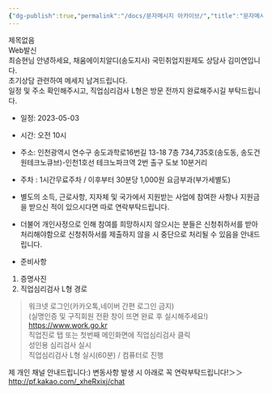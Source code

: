 ```yaml
---
{"dg-publish":true,"permalink":"/docs/문자메시지 아카이브/","title":"문자메시지 아카이브"}
---
```


제목없음  
Web발신  
최승현님 안녕하세요, 채움에이치알디(송도지사) 국민취업지원제도 상담사 김미연입니다.  
초기상담 관련하여 메세지 남겨드립니다.  
일정 및 주소 확인해주시고, 직업심리검사 L형은 방문 전까지 완료해주시길 부탁드립니다. 

- 일정: 2023-05-03
- 시간: 오전 10시
- 주소: 인천광역시 연수구 송도과학로16번길 13-18 7층 734,735호(송도동, 송도건원테크노큐브)-인천1호선 테크노파크역 2번 출구 도보 10분거리 
- 주차 : 1시간무료주차 / 이후부터 30분당 1,000원 요금부과(부가세별도)

- 별도의 소득, 근로사항, 지자체 및 국가에서 지원받는 사업에 참여한 사항나 지원금을 받으신 적이 있으시다면 따로 연락부탁드립니다.
- 더불어 개인사정으로 인해 참여를 희망하시지 않으시는 분들은 신청취하서를 받아 처리해야함으로 신청취하서를 제출하지 않을 시 중단으로 처리될 수 있음을 안내드립니다.

- 준비사항
1. 증명사진
2. 직업심리검사 L형 경로

 > 워크넷 로그인(카카오톡,네이버 간편 로그인 금지)  
 (실명인증 및 구직회원 전환 창이 뜨면 완료 후 실시해주세요!)  
 > https://www.work.go.kr  
 > 직업진로 탭 또는 첫번째 메인화면에 직업심리검사 클릭  
 > 성인용 심리검사 실시  
 > 직업심리검사 L형 실시(60분) / 컴퓨터로 진행

제 개인 채널 안내드립니다:) 변동사항 발생 시 아래로 꼭 연락부탁드립니다!＞＞http://pf.kakao.com/_xheRxixj/chat
